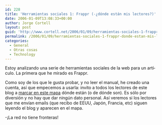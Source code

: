```yaml
---
id: 228
title: 'Herramientas sociales 1: Frappr (-¿dónde están mis lectores?)'
date: 2006-01-09T13:08:33+00:00
author: Jorge Cortell
layout: post
guid: 'http://www.cortell.net/2006/01/09/herramientas-sociales-1-frappr-%c2%bfdonde-estan-mis-lectores/'
permalink: /2006/01/09/herramientas-sociales-1-frappr-donde-estan-mis-lectores/
categories:
  - General
  - Otras cosas
  - Technology
---
```

Estoy analizando una serie de herramientas sociales de la web para un artí­culo. La primera que he mirado es Frappr.

Como soy de los que le gusta probar, y no leer el manual, he creado una cuenta, así­ que empecemos a usarla: invito a todos los lectores de este blog a [marcar en este mapa](http://www.frappr.com/lectoresdelblog) dónde están (o de dónde son). Es sólo por diversión y no hay que dar ningún dato personal. Así­ veremos si los lectores que me enví­an emails (que recibo de EEUU, Japón, Francia, etc) siguen leyendo el blog y aparecen en el mapa.

-¡La red no tiene fronteras!